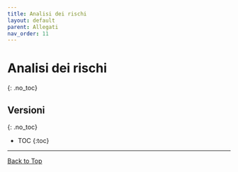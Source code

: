 ```yaml
---
title: Analisi dei rischi
layout: default
parent: Allegati
nav_order: 11
---
```


# Analisi dei rischi
{: .no_toc}

## Versioni
{: .no_toc}

- TOC
{:toc}

---

[Back to Top](#top)